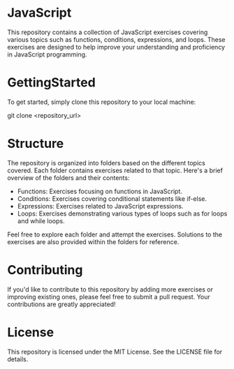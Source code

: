 # JavaScript

This repository contains a collection of JavaScript exercises covering various topics such as functions, conditions, expressions, and loops. These exercises are designed to help improve your understanding and proficiency in JavaScript programming.

# GettingStarted
To get started, simply clone this repository to your local machine:

git clone <repository_url>

# Structure
The repository is organized into folders based on the different topics covered. Each folder contains exercises related to that topic. Here's a brief overview of the folders and their contents:

* Functions: Exercises focusing on functions in JavaScript.
* Conditions: Exercises covering conditional statements like if-else.
* Expressions: Exercises related to JavaScript expressions.
* Loops: Exercises demonstrating various types of loops such as for loops and while loops.

Feel free to explore each folder and attempt the exercises. Solutions to the exercises are also provided within the folders for reference.

# Contributing
If you'd like to contribute to this repository by adding more exercises or improving existing ones, please feel free to submit a pull request. Your contributions are greatly appreciated!

# License
This repository is licensed under the MIT License. See the LICENSE file for details.

